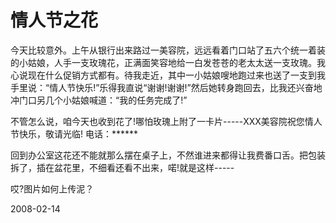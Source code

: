 # 情人节之花

今天比较意外。上午从银行出来路过一美容院，远远看着门口站了五六个统一着装的小姑娘，人手一支玫瑰花，正满面笑容地给一白发苍苍的老太太送一支玫瑰。我心说现在什么促销方式都有。待我走近，其中一小姑娘嗖地跑过来也送了一支到我手里说：“情人节快乐!”乐得我直说“谢谢!谢谢!”然后她转身跑回去，比我还兴奋地冲门口另几个小姑娘喊道：“我的任务完成了!”

不管怎么说，咱今天也收到花了!哪怕玫瑰上附了一卡片-----XXX美容院祝您情人节快乐，敬请光临! 电话：******

回到办公室这花还不能就那么摆在桌子上，不然谁进来都得让我费番口舌。把包装拆了，插在盆花里，不细看还看不出来，喏!就是这样-----

 哎?图片如何上传泥？

2008-02-14